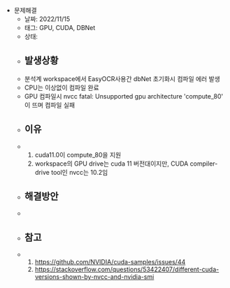 - 문제해결
	- 날짜: 2022/11/15
	- 태그: GPU, CUDA, DBNet
	- 상태:
	- ## 발생상황
	- 분석계 workspace에서 EasyOCR사용간 dbNet 초기화시 컴파일 에러 발생
	- CPU는 이상없이 컴파일 완료
	- GPU 컴파일시 nvcc fatal: Unsupported gpu architecture 'compute_80' 이 뜨며 컴파일 실패
	- ## 이유
	- 1. cuda11.0이 compute_80을 지원
	  2. workspace의 GPU drive는 cuda 11 버전대이지만, CUDA compiler-drive tool인 nvcc는 10.2임
	- ## 해결방안
	-
	- ## 참고
	- 1. https://github.com/NVIDIA/cuda-samples/issues/44
	  2. https://stackoverflow.com/questions/53422407/different-cuda-versions-shown-by-nvcc-and-nvidia-smi